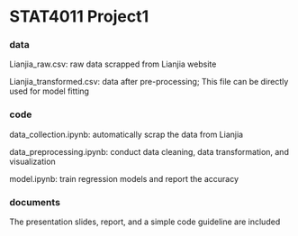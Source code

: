 # STAT4011 Project1

### data
Lianjia_raw.csv: raw data scrapped from Lianjia website 

Lianjia_transformed.csv: data after pre-processing; This file can be directly used for model fitting

### code
data_collection.ipynb: automatically scrap the data from Lianjia

data_preprocessing.ipynb: conduct data cleaning, data transformation, and visualization

model.ipynb: train regression models and report the accuracy

### documents
The presentation slides, report, and a simple code guideline are included



